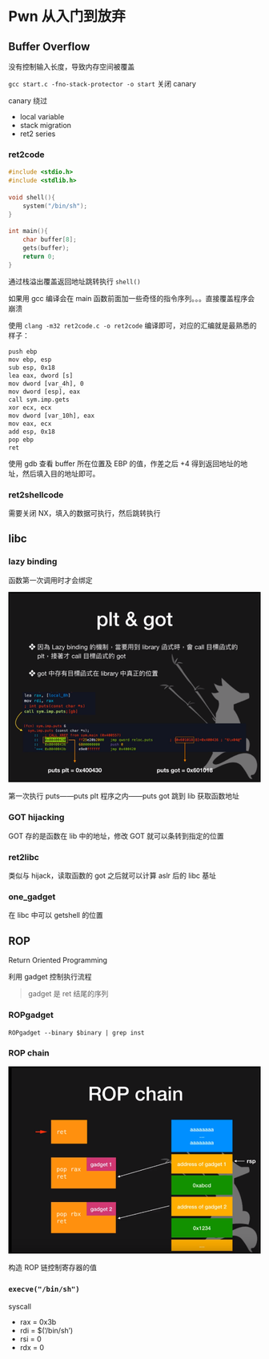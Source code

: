 # Pwn 从入门到放弃

## Buffer Overflow

没有控制输入长度，导致内存空间被覆盖

`gcc start.c -fno-stack-protector -o start` 关闭 canary

 canary 绕过

- local variable 
- stack migration
- ret2 series

### ret2code

```c
#include <stdio.h>
#include <stdlib.h>

void shell(){
    system("/bin/sh");
}

int main(){
    char buffer[8];
    gets(buffer);
    return 0;
}
```

通过栈溢出覆盖返回地址跳转执行 `shell()`

如果用 gcc 编译会在 main 函数前面加一些奇怪的指令序列。。。直接覆盖程序会崩溃

使用 `clang -m32 ret2code.c -o ret2code` 编译即可，对应的汇编就是最熟悉的样子：

```assembly
push ebp
mov ebp, esp
sub esp, 0x18
lea eax, dword [s]
mov dword [var_4h], 0
mov dword [esp], eax
call sym.imp.gets
xor ecx, ecx
mov dword [var_10h], eax
mov eax, ecx
add esp, 0x18
pop ebp
ret
```

使用 gdb 查看 buffer 所在位置及 EBP 的值，作差之后 +4 得到返回地址的地址，然后填入目的地址即可。

### ret2shellcode

需要关闭 NX，填入的数据可执行，然后跳转执行

## libc

### lazy binding

函数第一次调用时才会绑定

<img src="image-20200718172533568.png" alt="image-20200718172533568" style="zoom:75%;" />

第一次执行 puts——puts plt 程序之内——puts got 跳到 lib 获取函数地址

### GOT hijacking

GOT 存的是函数在 lib 中的地址，修改 GOT 就可以条转到指定的位置

### ret2libc

类似与 hijack，读取函数的 got 之后就可以计算 aslr 后的 libc 基址

### one_gadget

在 libc 中可以 getshell 的位置

## ROP

 Return Oriented Programming

利用 gadget 控制执行流程

> gadget 是 ret 结尾的序列

### ROPgadget

`ROPgadget --binary $binary | grep inst`

### ROP chain

<img src="image-20200719082552455.png" alt="image-20200719082552455" style="zoom:80%;" />

构造 ROP 链控制寄存器的值

### `execve("/bin/sh")`

syscall

- rax = 0x3b
- rdi = \$(‘/bin/sh’)
- rsi = 0
- rdx = 0

